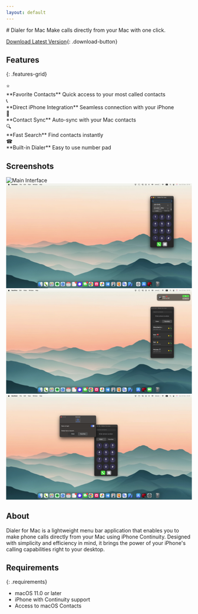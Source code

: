 ```yaml
---
layout: default
---
```


<div class="hero">
  # Dialer for Mac
  Make calls directly from your Mac with one click.
  
  [Download Latest Version](link-to-your-app){: .download-button}
</div>

## Features
{: .features-grid}
<div class="feature-card">
  <div class="emoji">⭐</div>
  **Favorite Contacts**
  Quick access to your most called contacts
</div>

<div class="feature-card">
  <div class="emoji">📞</div>
  **Direct iPhone Integration**
  Seamless connection with your iPhone
</div>

<div class="feature-card">
  <div class="emoji">📇</div>
  **Contact Sync**
  Auto-sync with your Mac contacts
</div>

<div class="feature-card">
  <div class="emoji">🔍</div>
  **Fast Search**
  Find contacts instantly
</div>

<div class="feature-card">
  <div class="emoji">☎</div>
  **Built-in Dialer**
  Easy to use number pad
</div>

## Screenshots
<div class="screenshots-container">
  <div class="screenshots-gallery">
    <img src="/assets/images/screenshot-1.png" alt="Main Interface">
    <img src="/assets/images/screenshot-2.png" alt="Favorites View">
    <img src="/assets/images/screenshot-3.png" alt="Dialer View">
    <img src="/assets/images/screenshot-4.png" alt="Settings">
  </div>
</div>

## About
Dialer for Mac is a lightweight menu bar application that enables you to make phone calls directly from your Mac using iPhone Continuity. Designed with simplicity and efficiency in mind, it brings the power of your iPhone's calling capabilities right to your desktop.

## Requirements
{: .requirements}
- macOS 11.0 or later
- iPhone with Continuity support
- Access to macOS Contacts
